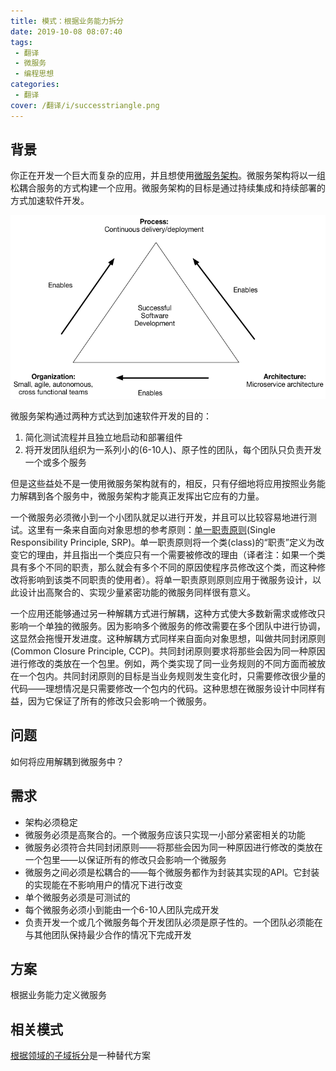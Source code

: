 ```yaml
---
title: 模式：根据业务能力拆分
date: 2019-10-08 08:07:40
tags: 
 - 翻译
 - 微服务
 - 编程思想
categories: 
 - 翻译
cover: /翻译/i/successtriangle.png
---
```


## 背景

你正在开发一个巨大而复杂的应用，并且想使用[微服务架构](https://microservices.io/patterns/cn/microservices.html)。微服务架构将以一组松耦合服务的方式构建一个应用。微服务架构的目标是通过持续集成和持续部署的方式加速软件开发。

![微服务中的CI/CD](i/successtriangle.png)

微服务架构通过两种方式达到加速软件开发的目的：

1. 简化测试流程并且独立地启动和部署组件
2. 将开发团队组织为一系列小的(6-10人)、原子性的团队，每个团队只负责开发一个或多个服务

但是这些益处不是一使用微服务架构就有的，相反，只有仔细地将应用按照业务能力解耦到各个服务中，微服务架构才能真正发挥出它应有的力量。

一个微服务必须微小到一个小团队就足以进行开发，并且可以比较容易地进行测试。这里有一条来自面向对象思想的参考原则：[单一职责原则](http://www.objectmentor.com/resources/articles/srp.pdf)(Single Responsibility Principle, SRP)。单一职责原则将一个类(class)的“职责”定义为改变它的理由，并且指出一个类应只有一个需要被修改的理由（译者注：如果一个类具有多个不同的职责，那么就会有多个不同的原因使程序员修改这个类，而这种修改将影响到该类不同职责的使用者）。将单一职责原则原则应用于微服务设计，以此设计出高聚合的、实现少量紧密功能的微服务同样很有意义。

一个应用还能够通过另一种解耦方式进行解耦，这种方式使大多数新需求或修改只影响一个单独的微服务。因为影响多个微服务的修改需要在多个团队中进行协调，这显然会拖慢开发进度。这种解耦方式同样来自面向对象思想，叫做共同封闭原则(Common Closure Principle, CCP)。共同封闭原则要求将那些会因为同一种原因进行修改的类放在一个包里。例如，两个类实现了同一业务规则的不同方面而被放在一个包内。共同封闭原则的目标是当业务规则发生变化时，只需要修改很少量的代码——理想情况是只需要修改一个包内的代码。这种思想在微服务设计中同样有益，因为它保证了所有的修改只会影响一个微服务。

## 问题

如何将应用解耦到微服务中？

## 需求

* 架构必须稳定
* 微服务必须是高聚合的。一个微服务应该只实现一小部分紧密相关的功能
* 微服务必须符合共同封闭原则——将那些会因为同一种原因进行修改的类放在一个包里——以保证所有的修改只会影响一个微服务
* 微服务之间必须是松耦合的——每个微服务都作为封装其实现的API。它封装的实现能在不影响用户的情况下进行改变
* 单个微服务必须是可测试的
* 每个微服务必须小到能由一个6-10人团队完成开发
* 负责开发一个或几个微服务每个开发团队必须是原子性的。一个团队必须能在与其他团队保持最少合作的情况下完成开发

## 方案

根据业务能力定义微服务

## 相关模式

[根据领域的子域拆分](https://microservices.io/patterns/cn/decomposition/decompose-by-subdomain.html)是一种替代方案
